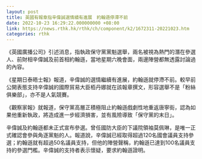```yaml
---
layout: post
title: 英國有報章指辛偉誠選情續有進展　約翰遜停滯不前
date: 2022-10-23 16:29:22.000000000 +08:00
link: https://news.rthk.hk/rthk/ch/component/k2/1672311-20221023.htm
categories: rthk
---
```


《英國廣播公司》引述消息，指執政保守黨黨魁選舉，兩名被視為熱門的潛在參選人、前財相辛偉誠及前首相約翰遜，當地星期六晚會面，兩邊陣營都無透露討論過的內容。

《星期日泰晤士報》報道，辛偉誠的選情繼續有進展，約翰遜就停滯不前。較早前公開表態支持辛偉誠的國際貿易大臣栢丹娜就在該報章撰文，形容選舉不是「粉絲俱樂部」，亦不是人氣競賽。

《觀察家報》就報道，保守黨高層正積極阻止約翰遜戲劇性地​​重返唐寧街，認為如果他重新執政，將造成進一步經濟損害，並有風險導致「保守黨的末日」。

辛偉誠及約翰遜都未正式宣布參選。曾任國防大臣的下議院領袖莫佩琳，是唯一正式確認會參與角逐黨魁的人。報道說，辛偉誠已經取得超過120名國會議員支持參選；約翰遜就有超過50名議員支持，但他的陣營聲稱，約翰遜已達到100名議員支持的參選門檻。辛偉誠的支持者表示懷疑，要求約翰遜證明。
